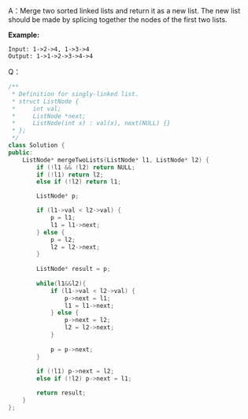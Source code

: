 A：Merge two sorted linked lists and return it as a new list. The new list should be made by splicing together the nodes of the first two lists.

**Example:**
```
Input: 1->2->4, 1->3->4
Output: 1->1->2->3->4->4
```
Q：
```C++
/**
 * Definition for singly-linked list.
 * struct ListNode {
 *     int val;
 *     ListNode *next;
 *     ListNode(int x) : val(x), next(NULL) {}
 * };
 */
class Solution {
public:
    ListNode* mergeTwoLists(ListNode* l1, ListNode* l2) {
        if (!l1 && !l2) return NULL;
        if (!l1) return l2;
        else if (!l2) return l1;

        ListNode* p;

        if (l1->val < l2->val) {
            p = l1;
            l1 = l1->next;
        } else {
            p = l2;
            l2 = l2->next;
        }
        
        ListNode* result = p;
        
        while(l1&&l2){
            if (l1->val < l2->val) {
                p->next = l1;
                l1 = l1->next;
            } else {
                p->next = l2;
                l2 = l2->next;
            }
            
            p = p->next;
        }
        
        if (!l1) p->next = l2;
        else if (!l2) p->next = l1;

        return result;
    }
};
```
